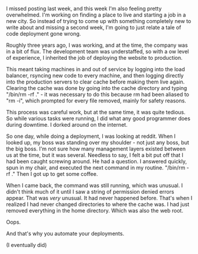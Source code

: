 I missed posting last week, and this week I'm also feeling pretty overwhelmed.
I'm working on finding a place to live and starting a job in a new city. So
instead of trying to come up with something completely new to write about and
missing a second week, I'm going to just relate a tale of code deployment gone
wrong.

  
Roughly three years ago, I was working, and at the time, the company was in a
bit of flux. The development team was understaffed, so with a ow level of
experience, I inherited the job of deploying the website to production.

  
This meant taking machines in and out of service by logging into the load
balancer, rsyncing new code to every machine, and then logging directly into
the production servers to clear cache before making them live again. Clearing
the cache was done by going into the cache directory and typing "/bin/rm -rf
." - it was necessary to do this because rm had been aliased to "rm -i", which
prompted for every file removed, mainly for safety reasons.

  
This process was careful work, but at the same time, it was quite tedious. So
while various tasks were running, I did what any good programmer does during
downtime. I dorked around on the internet.

  
So one day, while doing a deployment, I was looking at reddit. When I looked
up, my boss was standing over my shoulder - not just any boss, but the big
boss. I'm not sure how many management layers existed between us at the time,
but it was several. Needless to say, I felt a bit put off that I had been
caught screwing around. He had a question. I answered quickly, spun in my
chair, and executed the next command in my routine. "/bin/rm -rf ." Then I got
up to get some coffee.

  
When I came back, the command was still running, which was unusual. I didn't
think much of it until I saw a string of permission denied errors appear. That
was _very_ unusual. It had never happened before. That's when I realized I had
never changed directories to where the cache was. I had just removed
everything in the home directory. Which was also the web root.

  
Oops.

  
And that's why you automate your deployments.

(I eventually did)

